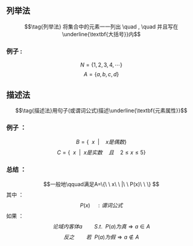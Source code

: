 ## 列举法


$$\tag{列举法} 将集合中的元素一一列出 \quad , \quad 并且写在\underline{\textbf{大括号}}内$$

### 例子 :
$$N=\{1,2,3,4,\cdots\}$$
$$A=\{a,b,c,d\}$$

## 描述法

$$\tag{描述法}用句子(或谓词公式)描述\underline{\textbf{元素属性}}$$

### 例子 ：

$$B=\{\ \  x \ \ |\quad x是偶数\}$$
$$C=\{\ \ x\ \ |\ \ x是实数\quad 且 \quad 2 \leq x \leq 5\}$$
### 总结 ：

$$一般地\qquad满足A=\{\ \ x\ \ |\ \ P(x)\ \ \} $$
其中 ：
$$P(x) \quad : 谓词公式$$
如果 ：
$$论域内客体a \qquad S.t. \ \ P(a)为真 \Rightarrow a \in A$$
$$反之 \qquad 若 \ \ P(a)为假 \Rightarrow a \notin A$$
